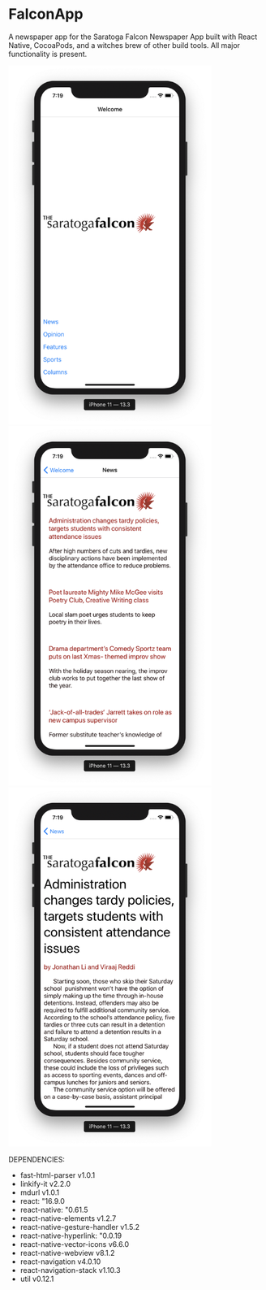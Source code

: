 # FalconApp

A newspaper app for the Saratoga Falcon Newspaper App built with React Native, CocoaPods, and a witches brew of other build tools. All major functionality is present. 

<img src="/screenshots/homescreen.png?raw=true" alt="Home Screen" width="400"/>
<img src="/screenshots/storylist.png?raw=true" alt="Story List" width="400"/>
<img src="/screenshots/story.png?raw=true" alt="Story Example" width="400"/>

DEPENDENCIES: 
  - fast-html-parser v1.0.1
  - linkify-it v2.2.0
  - mdurl v1.0.1
  - react: "16.9.0
  - react-native: "0.61.5
  - react-native-elements v1.2.7
  - react-native-gesture-handler v1.5.2
  - react-native-hyperlink: "0.0.19
  - react-native-vector-icons v6.6.0
  - react-native-webview v8.1.2
  - react-navigation v4.0.10
  - react-navigation-stack v1.10.3
  - util v0.12.1
